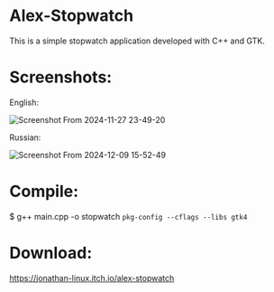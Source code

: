 # Alex-Stopwatch
This is a simple stopwatch application developed with C++ and GTK.

# Screenshots:
English: 

![Screenshot From 2024-11-27 23-49-20](https://github.com/user-attachments/assets/255dc9d3-6b3d-4cb6-b505-044103453f89)

Russian:

![Screenshot From 2024-12-09 15-52-49](https://github.com/user-attachments/assets/2d1a62f8-c39c-4913-adb5-c1a00c15086b)

# Compile: 
$ g++ main.cpp -o stopwatch `pkg-config --cflags --libs gtk4`

# Download:
https://jonathan-linux.itch.io/alex-stopwatch
